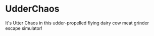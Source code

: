 # UdderChaos
It's Utter Chaos in this udder-propelled flying dairy cow meat grinder escape simulator!
